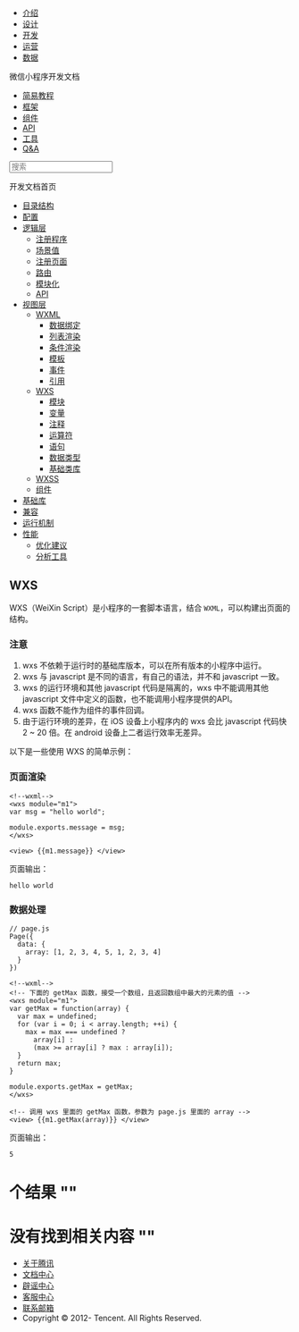 <div class="book with-summary">

<div class="head">

<div class="head_box">

# [](javascript:; "_('微信公众平台 小程序')")

<div class="header_ctrls">

*   [介绍](https://mp.weixin.qq.com/debug/wxadoc/introduction/index.html)
*   [设计](https://mp.weixin.qq.com/debug/wxadoc/design/index.html)
*   [开发](https://mp.weixin.qq.com/debug/wxadoc/dev/index.html)
*   [运营](https://mp.weixin.qq.com/debug/wxadoc/product/index.html)
*   [数据](https://mp.weixin.qq.com/debug/wxadoc/analysis/index.html)

</div>

</div>

</div>

<div class="sub_nav_box">

<div class="sub_nav_inner">

<div class="book-summary-opr" id="js-book-summary-opr"><a class="book-summary-btn"></a></div>

<div class="top_sub_nav">

<div class="top_title_wap"><span class="icon_title icon_dev"></span>

微信小程序开发文档

</div>

*   [简易教程](../../../)
*   [框架](../../MINA.html)
*   [组件](../../../component/)
*   [API](../../../api/)
*   [工具](../../../devtools/devtools.html)
*   [Q&A](../../../qa.html)

</div>

<div id="book-search-input" role="search">

<form><label for="search-input" class="search-icon" id="js-search-icon"></label><input type="text" id="search-input" name="search-input" placeholder="搜索"> </form>

</div>

</div>

</div>

<div class="book-summary">

<div class="book-summary-home" id="js-summary-home"><a><span class="icon_home_s icon_dev"></span><span class="s_title_2">开发文档首页</span></a></div>

<nav role="navigation">

*   [目录结构](../../structure.html)
*   [配置](../../config.html)
*   [逻辑层](../../app-service/)
    *   [注册程序](../../app-service/app.html)
    *   [场景值](../../app-service/scene.html)
    *   [注册页面](../../app-service/page.html)
    *   [路由](../../app-service/route.html)
    *   [模块化](../../app-service/module.html)
    *   [API](../../app-service/api.html)
*   [视图层](../)
    *   [WXML](../wxml/)
        *   [数据绑定](../wxml/data.html)
        *   [列表渲染](../wxml/list.html)
        *   [条件渲染](../wxml/conditional.html)
        *   [模板](../wxml/template.html)
        *   [事件](../wxml/event.html)
        *   [引用](../wxml/import.html)
    *   [WXS](./)
        *   [模块](01wxs-module.html)
        *   [变量](02variate.html)
        *   [注释](03annotation.html)
        *   [运算符](04operator.html)
        *   [语句](05statement.html)
        *   [数据类型](06datatype.html)
        *   [基础类库](07basiclibrary.html)
    *   [WXSS](../wxss.html)
    *   [组件](../component.html)
*   [基础库](../../client-lib.html)
*   [兼容](../../compatibility.html)
*   [运行机制](../../operating-mechanism.html)
*   [性能](../../performance/)
    *   [优化建议](../../performance/tips.html)
    *   [分析工具](../../performance/tools.html)

</nav>

</div>

<div class="book-body">

<div class="body-inner">

<div class="page-wrapper" tabindex="-1" role="main">

<div class="page-inner">

<div id="book-search-results">

<div class="search-noresults">

<section class="normal markdown-section">

# WXS

WXS（WeiXin Script）是小程序的一套脚本语言，结合 `WXML`，可以构建出页面的结构。

### 注意

1.  wxs 不依赖于运行时的基础库版本，可以在所有版本的小程序中运行。
2.  wxs 与 javascript 是不同的语言，有自己的语法，并不和 javascript 一致。
3.  wxs 的运行环境和其他 javascript 代码是隔离的，wxs 中不能调用其他 javascript 文件中定义的函数，也不能调用小程序提供的API。
4.  wxs 函数不能作为组件的事件回调。
5.  由于运行环境的差异，在 iOS 设备上小程序内的 wxs 会比 javascript 代码快 2 ~ 20 倍。在 android 设备上二者运行效率无差异。

以下是一些使用 WXS 的简单示例：

### 页面渲染

    <!--wxml-->
    <wxs module="m1">
    var msg = "hello world";

    module.exports.message = msg;
    </wxs>

    <view> {{m1.message}} </view>

页面输出：

    hello world

### 数据处理

    // page.js
    Page({
      data: {
        array: [1, 2, 3, 4, 5, 1, 2, 3, 4]
      }
    })

    <!--wxml-->
    <!-- 下面的 getMax 函数，接受一个数组，且返回数组中最大的元素的值 -->
    <wxs module="m1">
    var getMax = function(array) {
      var max = undefined;
      for (var i = 0; i < array.length; ++i) {
        max = max === undefined ? 
          array[i] : 
          (max >= array[i] ? max : array[i]);
      }
      return max;
    }

    module.exports.getMax = getMax;
    </wxs>

    <!-- 调用 wxs 里面的 getMax 函数，参数为 page.js 里面的 array -->
    <view> {{m1.getMax(array)}} </view>

页面输出：

    5

</section>

</div>

<div class="search-results">

<div class="has-results">

# <span class="search-results-count"></span>个结果 "<span class="search-query"></span>"

</div>

<div class="no-results">

# 没有找到相关内容 "<span class="search-query"></span>"

</div>

</div>

</div>

</div>

</div>

<div class="foot" id="footer">

*   [关于腾讯](http://www.tencent.com/zh-cn/index.shtml)
*   [文档中心](https://mp.weixin.qq.com/debug/wxadoc/introduction/index.html?t=1484641676&)
*   [辟谣中心](https://mp.weixin.qq.com/cgi-bin/opshowpage?action=dispelinfo&lang=zh_CN&begin=1&count=9)
*   [客服中心](http://kf.qq.com/faq/120911VrYVrA1509086vyumm.html)
*   [联系邮箱](mailto:weixinmp@qq.com)
*   Copyright © 2012-<span id="s_copyright_year"></span> Tencent. All Rights Reserved.

</div>

</div>

[](../wxml/import.html)[](01wxs-module.html)</div>

</div>